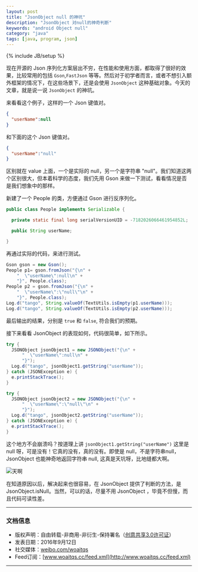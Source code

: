 ```yaml
---
layout: post
title: "JsonObject null 的神坑"
description: "JsonObject 对null的神奇判断"
keywords: "android Object null"
category: "java"
tags: [java, program, json]
---
```

{% include JB/setup %}

现在开源的 Json 序列化方案层出不穷，在性能和使用方面，都取得了很好的效果，比较常用的包括 `Gson`,`FastJson` 等等。然后对于初学者而言，或者不想引入额外框架的情况下，在这些场景下，还是会使用 `JsonObject` 这种基础对象。今天的文章，就是说一说 `JsonObject` 的神坑。

<!--break-->

来看看这个例子，这样的一个 Json 键值对。

```json
{
  "userName":null
}
```

和下面的这个 Json 键值对。

```json
{
  "userName":"null"
}
```

区别就在 value 上面，一个是实际的 null，另一个是字符串 "null"。我们知道这两个区别很大，但本着科学的态度，我们先用 Gson 来做一下测试，看看情况是否是我们想象中的那样。

新建了一个 People 的类，方便通过 Gson 进行反序列化。

```java
public class People implements Serializable {

  private static final long serialVersionUID = -7182026066461954852L;

  public String userName;

}
```

再通过实际的代码，来进行测试。

```java
Gson gson = new Gson();
People p1= gson.fromJson("{\n" +
    "  \"userName\":null\n" +
    "}", People.class);
People p2 = gson.fromJson("{\n" +
    "  \"userName\":\"null\"\n" +
    "}", People.class);
Log.d("tango", String.valueOf(TextUtils.isEmpty(p1.userName)));
Log.d("tango", String.valueOf(TextUtils.isEmpty(p2.userName)));
```

最后输出的结果，分别是 `true` 和 `false`, 符合我们的预期。

接下来看看 JsonObject 的表现如何，代码很简单，如下所示。

```java
try {
  JSONObject jsonObject1 = new JSONObject("{\n" +
      "  \"userName\":null\n" +
      "}");
  Log.d("tango", jsonObject1.getString("userName"));
} catch (JSONException e) {
  e.printStackTrace();
}

try {
  JSONObject jsonObject2 = new JSONObject("{\n" +
      "  \"userName\":\"null\"\n" +
      "}");
  Log.d("tango", jsonObject2.getString("userName"));
} catch (JSONException e) {
  e.printStackTrace();
}
```

这个地方不会崩溃吗？按道理上讲 `jsonObject1.getString("userName")` 这里是 null 呀，可是没有！它真的没有，真的没有。即使是 null，不是字符串null，JsonObject 也能神奇地返回字符串 null, 这真是天坑呀，比地缝都大啊。

![天啊](http://o8p68x17d.bkt.clouddn.com/wow.webp)

在知道原因以后，解决起来也很容易，在 JsonObject 提供了判断的方法，是 JsonObject.isNull。当然，可以的话，尽量不用 JsonObject ，毕竟不但慢，而且代码可读性差。

------------------------

### 文档信息
* 版权声明：自由转载-非商用-非衍生-保持署名（[创意共享3.0许可证](http://creativecommons.org/licenses/by-nc-nd/3.0/deed.zh)）
* 发表日期：2016年9月12日
* 社交媒体：[weibo.com/woaitqs](http://weibo.com/woaitqs)
* Feed订阅：[www.woaitqs.cc/feed.xml](http://www.woaitqs.cc/feed.xml)

------------------------
